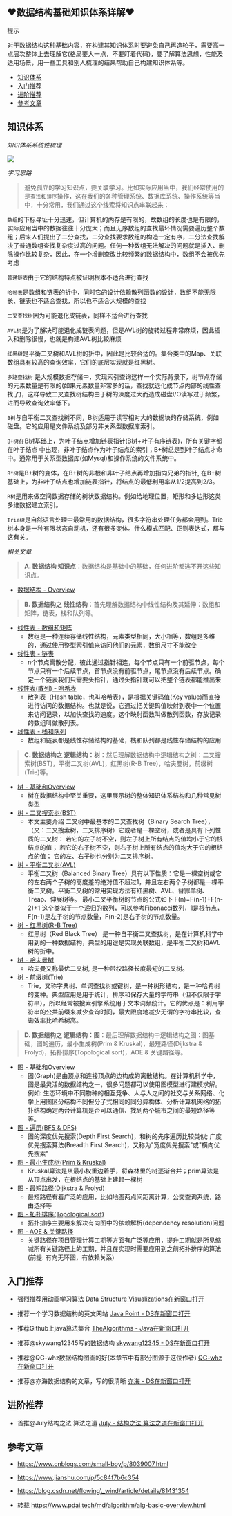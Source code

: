 ## ♥数据结构基础知识体系详解♥

提示

对于数据结构这种基础内容，在构建其知识体系时要避免自己再造轮子，需要高一点层次整体上去理解它(格局要大一点，不要盯着代码)，要了解算法思想，性能及适用场景，用一些工具和别人梳理的结果帮助自己构建知识体系等。

+   [知识体系](https://www.pdai.tech/md/algorithm/alg-basic-overview.html#%E7%9F%A5%E8%AF%86%E4%BD%93%E7%B3%BB)
+   [入门推荐](https://www.pdai.tech/md/algorithm/alg-basic-overview.html#%E5%85%A5%E9%97%A8%E6%8E%A8%E8%8D%90)
+   [进阶推荐](https://www.pdai.tech/md/algorithm/alg-basic-overview.html#%E8%BF%9B%E9%98%B6%E6%8E%A8%E8%8D%90)
+   [参考文章](https://www.pdai.tech/md/algorithm/alg-basic-overview.html#%E5%8F%82%E8%80%83%E6%96%87%E7%AB%A0)

## 知识体系

*知识体系系统性梳理*

![](https://raw.githubusercontent.com/lowskylee/Pictures/main/images/alg-overview-x.png)

*学习思路*

> 避免孤立的学习知识点，要关联学习。比如实际应用当中，我们经常使用的是`查找`和`排序`操作，这在我们的各种管理系统、数据库系统、操作系统等当中，十分常用，我们通过这个线索将知识点串联起来：

`数组`的下标寻址十分迅速，但计算机的内存是有限的，故数组的长度也是有限的，实际应用当中的数据往往十分庞大；而且无序数组的查找最坏情况需要遍历整个数组；后来人们提出了二分查找，二分查找要求数组的构造一定有序，二分法查找解决了普通数组查找复杂度过高的问题。任何一种数组无法解决的问题就是插入、删除操作比较复杂，因此，在一个增删查改比较频繁的数据结构中，数组不会被优先考虑

`普通链表`由于它的结构特点被证明根本不适合进行查找

`哈希表`是数组和链表的折中，同时它的设计依赖散列函数的设计，数组不能无限长、链表也不适合查找，所以也不适合大规模的查找

`二叉查找树`因为可能退化成链表，同样不适合进行查找

`AVL树`是为了解决可能退化成链表问题，但是AVL树的旋转过程非常麻烦，因此插入和删除很慢，也就是构建AVL树比较麻烦

`红黑树`是平衡二叉树和AVL树的折中，因此是比较合适的。集合类中的Map、关联数组具有较高的查询效率，它们的底层实现就是红黑树。

`多路查找树` 是大规模数据存储中，实现索引查询这样一个实际背景下，树节点存储的元素数量是有限的(如果元素数量非常多的话，查找就退化成节点内部的线性查找了)，这样导致二叉查找树结构由于树的深度过大而造成磁盘I/O读写过于频繁，进而导致查询效率低下。

`B树`与自平衡二叉查找树不同，B树适用于读写相对大的数据块的存储系统，例如磁盘。它的应用是文件系统及部分非关系型数据库索引。

`B+树`在B树基础上，为叶子结点增加链表指针(B树+叶子有序链表)，所有关键字都在叶子结点 中出现，非叶子结点作为叶子结点的索引；B+树总是到叶子结点才命中。通常用于关系型数据库(如Mysql)和操作系统的文件系统中。

`B*树`是B+树的变体，在B+树的非根和非叶子结点再增加指向兄弟的指针, 在B+树基础上，为非叶子结点也增加链表指针，将结点的最低利用率从1/2提高到2/3。

`R树`是用来做空间数据存储的树状数据结构。例如给地理位置，矩形和多边形这类多维数据建立索引。

`Trie树`是自然语言处理中最常用的数据结构，很多字符串处理任务都会用到。Trie树本身是一种有限状态自动机，还有很多变体。什么模式匹配、正则表达式，都与这有关。

*相关文章*

> **A. 数据结构 知识点**：数据结构是基础中的基础，任何进阶都逃不开这些知识点。

+   [数据结构 - Overview](https://www.pdai.tech/md/algorithm/alg-basic-overview.html)

> **B. 数据结构之 线性结构**：首先理解数据结构中线性结构及其延伸：数组和矩阵，链表，栈和队列等。

+   [线性表 - 数组和矩阵](https://www.pdai.tech/md/algorithm/alg-basic-array.html)
    +   数组是一种连续存储线性结构，元素类型相同，大小相等，数组是多维的，通过使用整型索引值来访问他们的元素，数组尺寸不能改变
+   [线性表 - 链表](https://www.pdai.tech/md/algorithm/alg-basic-linklist.html)
    +   n个节点离散分配，彼此通过指针相连，每个节点只有一个前驱节点，每个节点只有一个后续节点，首节点没有前驱节点，尾节点没有后续节点。确定一个链表我们只需要头指针，通过头指针就可以把整个链表都能推出来
+   [线性表(散列) - 哈希表](https://www.pdai.tech/md/algorithm/alg-basic-hashtable.html)
    +   散列表（Hash table，也叫哈希表），是根据关键码值(Key value)而直接进行访问的数据结构。也就是说，它通过把关键码值映射到表中一个位置来访问记录，以加快查找的速度。这个映射函数叫做散列函数，存放记录的数组叫做散列表。
+   [线性表 - 栈和队列](https://www.pdai.tech/md/algorithm/alg-basic-stack_queue.html)
    +   数组和链表都是线性存储结构的基础，栈和队列都是线性存储结构的应用

> **C. 数据结构之 逻辑结构：树**：然后理解数据结构中逻辑结构之树：二叉搜索树(BST)，平衡二叉树(AVL)，红黑树(R-B Tree)，哈夫曼树，前缀树(Trie)等。

+   [树 - 基础和Overview](https://www.pdai.tech/md/algorithm/alg-basic-tree.html)
    +   树在数据结构中至关重要，这里展示树的整体知识体系结构和几种常见树类型
+   [树 - 二叉搜索树(BST)](https://www.pdai.tech/md/algorithm/alg-basic-tree-search.html)
    +   本文主要介绍 二叉树中最基本的二叉查找树（Binary Search Tree），（又：二叉搜索树，二叉排序树）它或者是一棵空树，或者是具有下列性质的二叉树： 若它的左子树不空，则左子树上所有结点的值均小于它的根结点的值； 若它的右子树不空，则右子树上所有结点的值均大于它的根结点的值； 它的左、右子树也分别为二叉排序树。
+   [树 - 平衡二叉树(AVL)](https://www.pdai.tech/md/algorithm/alg-basic-tree-balance.html)
    +   平衡二叉树（Balanced Binary Tree）具有以下性质：它是一棵空树或它的左右两个子树的高度差的绝对值不超过1，并且左右两个子树都是一棵平衡二叉树。平衡二叉树的常用实现方法有红黑树、AVL、替罪羊树、Treap、伸展树等。 最小二叉平衡树的节点的公式如下 F(n)=F(n-1)+F(n-2)+1 这个类似于一个递归的数列，可以参考Fibonacci数列，1是根节点，F(n-1)是左子树的节点数量，F(n-2)是右子树的节点数量。
+   [树 - 红黑树(R-B Tree)](https://www.pdai.tech/md/algorithm/alg-basic-tree-redblack.html)
    +   红黑树（Red Black Tree） 是一种自平衡二叉查找树，是在计算机科学中用到的一种数据结构，典型的用途是实现关联数组，是平衡二叉树和AVL树的折中。
+   [树 - 哈夫曼树](https://www.pdai.tech/md/algorithm/alg-basic-tree-hafman.html)
    +   哈夫曼又称最优二叉树, 是一种带权路径长度最短的二叉树。
+   [树 - 前缀树(Trie)](https://www.pdai.tech/md/algorithm/alg-basic-tree-trie.html)
    +   Trie，又称字典树、单词查找树或键树，是一种树形结构，是一种哈希树的变种。典型应用是用于统计，排序和保存大量的字符串（但不仅限于字符串），所以经常被搜索引擎系统用于文本词频统计。它的优点是：利用字符串的公共前缀来减少查询时间，最大限度地减少无谓的字符串比较，查询效率比哈希树高。

> **D. 数据结构之 逻辑结构：图**：最后理解数据结构中逻辑结构之图：图基础，图的遍历，最小生成树(Prim & Kruskal)，最短路径(Dijkstra & Frolyd)，拓扑排序(Topological sort)，AOE & 关键路径等。

+   [图 - 基础和Overview](https://www.pdai.tech/md/algorithm/alg-basic-graph.html)
    +   图(Graph)是由顶点和连接顶点的边构成的离散结构。在计算机科学中，图是最灵活的数据结构之一，很多问题都可以使用图模型进行建模求解。例如: 生态环境中不同物种的相互竞争、人与人之间的社交与关系网络、化学上用图区分结构不同但分子式相同的同分异构体、分析计算机网络的拓扑结构确定两台计算机是否可以通信、找到两个城市之间的最短路径等等。
+   [图 - 遍历(BFS & DFS)](https://www.pdai.tech/md/algorithm/alg-basic-graph-bfs-dfs.html)
    +   图的深度优先搜索(Depth First Search)，和树的先序遍历比较类似; 广度优先搜索算法(Breadth First Search)，又称为"宽度优先搜索"或"横向优先搜索"
+   [图 - 最小生成树(Prim & Kruskal)](https://www.pdai.tech/md/algorithm/alg-basic-graph-min-tree.html)
    +   Kruskal算法是从最小权重边着手，将森林里的树逐渐合并；prim算法是从顶点出发，在根结点的基础上建起一棵树
+   [图 - 最短路径(Dijkstra & Frolyd)](https://www.pdai.tech/md/algorithm/alg-basic-graph-min-distance.html)
    +   最短路径有着广泛的应用，比如地图两点间距离计算，公交查询系统，路由选择等
+   [图 - 拓扑排序(Topological sort)](https://www.pdai.tech/md/algorithm/alg-basic-graph-topo-sort.html)
    +   拓扑排序主要用来解决有向图中的依赖解析(dependency resolution)问题
+   [图 - AOE & 关键路径](https://www.pdai.tech/md/algorithm/alg-basic-graph-aoe.html)
    +   关键路径在项目管理计算工期等方面有广泛等应用，提升工期就是所见缩减所有关键路径上的工期，并且在实现时需要应用到之前拓扑排序的算法(前提: 有向无环图，有依赖关系)

## 入门推荐

+   强烈推荐用动画学习算法 [Data Structure Visualizations在新窗口打开](https://www.cs.usfca.edu/~galles/visualization/Algorithms.html)
    
+   推荐一个学习数据结构的英文网站 [Java Point - DS在新窗口打开](https://www.javatpoint.com/data-structure-tutorial)
    
+   推荐Github上java算法集合 [TheAlgorithms - Java在新窗口打开](https://github.com/TheAlgorithms/Java)
    
+   推荐@skywang12345写的数据结构 [skywang12345 - DS在新窗口打开](https://www.cnblogs.com/skywang12345/p/3603935.html)
    
+   推荐@QG-whz数据结构图画的好(本章节中有部分图源于这位作者) [QG-whz在新窗口打开](https://www.cnblogs.com/QG-whz/p/5170147.html)
    
+   推荐@亦海数据结构的文章，写的很清晰 [亦海 - DS在新窗口打开](https://www.cnblogs.com/lisen10/category/1415992.html)
    

## 进阶推荐

+   首推@July结构之法 算法之道 [July - 结构之法 算法之道在新窗口打开](https://blog.csdn.net/v_JULY_v)

## 参考文章

+   https://www.cnblogs.com/small-boy/p/8039007.html
    
+   https://www.jianshu.com/p/5c84f7b6c354
    
+   https://blog.csdn.net/flowing\_wind/article/details/81431354

+   转载 https://www.pdai.tech/md/algorithm/alg-basic-overview.html